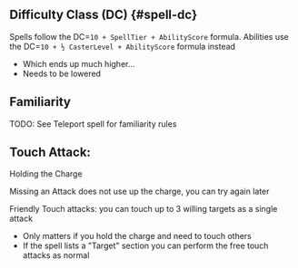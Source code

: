 



## Difficulty Class (DC) {#spell-dc}

Spells follow the DC=`10 + SpellTier + AbilityScore` formula.
Abilities use the DC=`10 + ½ CasterLevel + AbilityScore` formula instead

 * Which ends up much higher...
 * Needs to be lowered




## Familiarity

TODO: See Teleport spell for familiarity rules






## Touch Attack:

Holding the Charge

Missing an Attack does not use up the charge, you can try again later


Friendly Touch attacks: you can touch up to 3 willing targets as a single attack
 * Only matters if you hold the charge and need to touch others
 * If the spell lists a "Target" section you can perform the free touch attacks as normal
